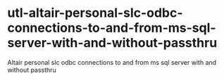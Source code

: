 # utl-altair-personal-slc-odbc-connections-to-and-from-ms-sql-server-with-and-without-passthru
Altair personal slc odbc connections to and from ms sql server with and without passthru
